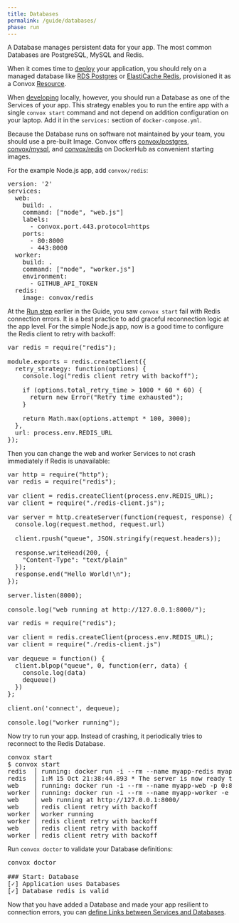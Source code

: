 ```yaml
---
title: Databases
permalink: /guide/databases/
phase: run
---
```


A Database manages persistent data for your app. The most common Databases are PostgreSQL, MySQL and Redis.

When it comes time to [deploy](/guide/deploy/) your application, you should rely on a managed database like [RDS Postgres](https://aws.amazon.com/rds/postgresql/) or [ElastiCache Redis](https://aws.amazon.com/elasticache/), provisioned it as a Convox [Resource](/guide/resources/).

When [developing](/guide/develop/) locally, however, you should run a Database as one of the Services of your app. This strategy enables you to run the entire app with a single `convox start` command and not depend on addition configuration on your laptop. Add it in the `services:` section of `docker-compose.yml`.

Because the Database runs on software not maintained by your team, you should use a pre-built Image. Convox offers [convox/postgres](https://hub.docker.com/r/convox/postgres/), [convox/mysql](https://hub.docker.com/r/convox/mysql/), and [convox/redis](https://hub.docker.com/r/convox/postgres/) on DockerHub as convenient starting images.

For the example Node.js app, add `convox/redis`:

<pre class="file yaml" title="docker-compose.yml">
<span class="diff-u">version: '2'</span>
<span class="diff-u">services:</span>
<span class="diff-u">  web:</span>
<span class="diff-u">    build: .</span>
<span class="diff-u">    command: ["node", "web.js"]</span>
<span class="diff-u">    labels:</span>
<span class="diff-u">      - convox.port.443.protocol=https</span>
<span class="diff-u">    ports:</span>
<span class="diff-u">      - 80:8000</span>
<span class="diff-u">      - 443:8000</span>
<span class="diff-u">  worker:</span>
<span class="diff-u">    build: .</span>
<span class="diff-u">    command: ["node", "worker.js"]</span>
<span class="diff-u">    environment:</span>
<span class="diff-u">      - GITHUB_API_TOKEN</span>
<span class="diff-a">  redis:</span>
<span class="diff-a">    image: convox/redis</span>
</pre>

At the [Run step](/guide/run/) earlier in the Guide, you saw `convox start` fail with Redis connection errors. It is a best practice to add graceful reconnection logic at the app level. For the simple Node.js app, now is a good time to configure the Redis client to retry with backoff:

<pre class="file js" title="redis-client.js">
var redis = require("redis");

module.exports = redis.createClient({
  retry_strategy: function(options) {
    console.log("redis client retry with backoff");

    if (options.total_retry_time > 1000 * 60 * 60) {
      return new Error("Retry time exhausted");
    }

    return Math.max(options.attempt * 100, 3000);
  },
  url: process.env.REDIS_URL
});
</pre>

Then you can change the web and worker Services to not crash immediately if Redis is unavailable:

<pre class="file diff" title="web.js">
<span class="diff-u">var http = require("http");</span>
<span class="diff-r">var redis = require("redis");</span>
<span class="diff-r"></span>
<span class="diff-r">var client = redis.createClient(process.env.REDIS_URL);</span>
<span class="diff-a">var client = require("./redis-client.js");</span>
<span class="diff-u"></span>
<span class="diff-u">var server = http.createServer(function(request, response) {</span>
<span class="diff-u">  console.log(request.method, request.url)</span>
<span class="diff-u"></span>
<span class="diff-u">  client.rpush("queue", JSON.stringify(request.headers));</span>
<span class="diff-u"></span>
<span class="diff-u">  response.writeHead(200, {</span>
<span class="diff-u">    "Content-Type": "text/plain"</span>
<span class="diff-u">  });</span>
<span class="diff-u">  response.end("Hello World!\n");</span>
<span class="diff-u">});</span>
<span class="diff-u"></span>
<span class="diff-u">server.listen(8000);</span>
<span class="diff-u"></span>
<span class="diff-u">console.log("web running at http://127.0.0.1:8000/");</span>
</pre>

<pre class="file diff" title="worker.js">
<span class="diff-r">var redis = require("redis");</span>
<span class="diff-r"></span>
<span class="diff-r">var client = redis.createClient(process.env.REDIS_URL);</span>
<span class="diff-a">var client = require("./redis-client.js")</span>
<span class="diff-u"></span>
<span class="diff-u">var dequeue = function() {</span>
<span class="diff-u">  client.blpop("queue", 0, function(err, data) {</span>
<span class="diff-u">    console.log(data)</span>
<span class="diff-u">    dequeue()</span>
<span class="diff-u">  })</span>
<span class="diff-u">};</span>
<span class="diff-u"></span>
<span class="diff-u">client.on('connect', dequeue);</span>
<span class="diff-u"></span>
<span class="diff-u">console.log("worker running");</span>
</pre>

Now try to run your app. Instead of crashing, it periodically tries to reconnect to the Redis Database.

<pre class="terminal">
<span class="command">convox start</span>
$ convox start
redis  │ running: docker run -i --rm --name myapp-redis myapp/redis
redis  │ 1:M 15 Oct 21:38:44.893 * The server is now ready to accept connections on port 6379
web    │ running: docker run -i --rm --name myapp-web -p 0:8000 myapp/web node web.js
worker │ running: docker run -i --rm --name myapp-worker -e GITHUB_API_TOKEN myapp/worker node worker.js
web    │ web running at http://127.0.0.1:8000/
web    │ redis client retry with backoff
worker │ worker running
worker │ redis client retry with backoff
web    │ redis client retry with backoff
worker │ redis client retry with backoff
</pre>

Run `convox doctor` to validate your Database definitions:

<pre class="terminal">
<span class="command">convox doctor</span>

### Start: Database
[<span class="pass">✓</span>] Application uses Databases
[<span class="pass">✓</span>] Database redis is valid
</pre>

Now that you have added a Database and made your app resilient to connection errors, you can [define Links between Services and Databases](/guide/links/).
